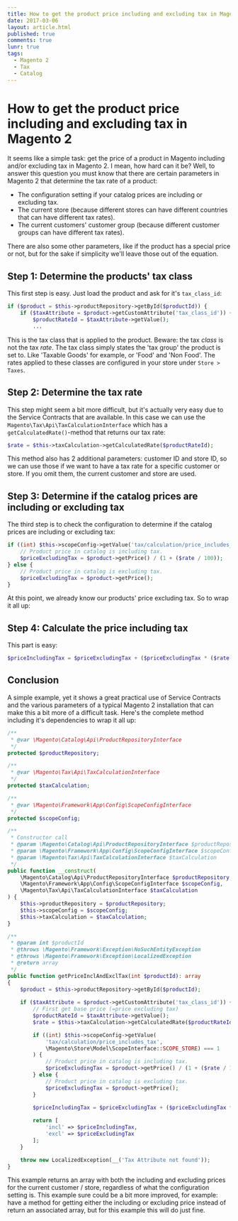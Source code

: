 ```yaml
---
title: How to get the product price including and excluding tax in Magento 2
date: 2017-03-06
layout: article.html
published: true
comments: true
lunr: true
tags:
  - Magento 2
  - Tax
  - Catalog
---
```


# How to get the product price including and excluding tax in Magento 2

It seems like a simple task: get the price of a product in Magento including and/or excluding tax in Magento 2. I mean, how hard can it be? Well, to answer this question you must know that there are certain parameters in Magento 2 that determine the tax rate of a product:

- The configuration setting if your catalog prices are including or excluding tax.
- The current store (because different stores can have different countries that can have different tax rates).
- The current customers' customer group (because different customer groups can have different tax rates).

There are also some other parameters, like if the product has a special price or not, but for the sake if simplicity we'll leave those out of the equation.

## Step 1: Determine the products' tax class

This first step is easy. Just load the product and ask for it's `tax_class_id`:

```php
if ($product = $this->productRepository->getById($productId)) {
    if ($taxAttribute = $product->getCustomAttribute('tax_class_id')) {
        $productRateId = $taxAttribute->getValue();
        ...
```
            
This is the tax class that is applied to the product. Beware: the tax _class_ is not the tax _rate_. The tax class simply states the 'tax group' the product is set to. Like 'Taxable Goods' for example, or 'Food' and 'Non Food'. The rates applied to these classes are configured in your store under `Store > Taxes`.

## Step 2: Determine the tax rate

This step might seem a bit more difficult, but it's actually very easy due to the Service Contracts that are available. In this case we can use the `Magento\Tax\Api\TaxCalculationInterface` which has a `getCalculatedRate()`-method that returns our tax rate:

```php
$rate = $this->taxCalculation->getCalculatedRate($productRateId);
```

This method also has 2 additional parameters: customer ID and store ID, so we can use those if we want to have a tax rate for a specific customer or store. If you omit them, the current customer and store are used.

## Step 3: Determine if the catalog prices are including or excluding tax

The third step is to check the configuration to determine if the catalog prices are including or excluding tax:

```php
if ((int) $this->scopeConfig->getValue('tax/calculation/price_includes_tax', ScopeInterface::SCOPE_STORE) === 1) {
    // Product price in catalog is including tax.
    $priceExcludingTax = $product->getPrice() / (1 + ($rate / 100));
} else {
    // Product price in catalog is excluding tax.
    $priceExcludingTax = $product->getPrice();
}
```
    
At this point, we already know our products' price excluding tax. So to wrap it all up:

## Step 4: Calculate the price including tax

This part is easy:

```php
$priceIncludingTax = $priceExcludingTax + ($priceExcludingTax * ($rate / 100));
```
    
## Conclusion

A simple example, yet it shows a great practical use of Service Contracts and the various parameters of a typical Magento 2 installation that can make this a bit more of a difficult task. Here's the complete method including it's dependencies to wrap it all up:

```php
/**
 * @var \Magento\Catalog\Api\ProductRepositoryInterface
 */
protected $productRepository;

/**
 * @var \Magento\Tax\Api\TaxCalculationInterface
 */
protected $taxCalculation;

/**
 * @var \Magento\Framework\App\Config\ScopeConfigInterface
 */
protected $scopeConfig;

/**
 * Constructor call
 * @param \Magento\Catalog\Api\ProductRepositoryInterface $productRepository
 * @param \Magento\Framework\App\Config\ScopeConfigInterface $scopeConfig
 * @param \Magento\Tax\Api\TaxCalculationInterface $taxCalculation
 */
public function __construct(
    \Magento\Catalog\Api\ProductRepositoryInterface $productRepository,
    \Magento\Framework\App\Config\ScopeConfigInterface $scopeConfig,
    \Magento\Tax\Api\TaxCalculationInterface $taxCalculation
) {
    $this->productRepository = $productRepository;
    $this->scopeConfig = $scopeConfig;
    $this->taxCalculation = $taxCalculation;
}

/**
 * @param int $productId
 * @throws \Magento\Framework\Exception\NoSuchEntityException
 * @throws \Magento\Framework\Exception\LocalizedException
 * @return array
 */
public function getPriceInclAndExclTax(int $productId): array
{
    $product = $this->productRepository->getById($productId);
    
    if ($taxAttribute = $product->getCustomAttribute('tax_class_id')) {
        // First get base price (=price excluding tax)
        $productRateId = $taxAttribute->getValue();
        $rate = $this->taxCalculation->getCalculatedRate($productRateId);

        if ((int) $this->scopeConfig->getValue(
            'tax/calculation/price_includes_tax', 
            \Magento\Store\Model\ScopeInterface::SCOPE_STORE) === 1
        ) {
            // Product price in catalog is including tax.
            $priceExcludingTax = $product->getPrice() / (1 + ($rate / 100));
        } else {
            // Product price in catalog is excluding tax.
            $priceExcludingTax = $product->getPrice();
        }

        $priceIncludingTax = $priceExcludingTax + ($priceExcludingTax * ($rate / 100));
        
        return [
            'incl' => $priceIncludingTax,
            'excl' => $priceExcludingTax
        ];
    }

    throw new LocalizedException(__('Tax Attribute not found'));
}
```

This example returns an array with both the including and excluding prices for the current customer / store, regardless of what the configuration setting is. This example sure could be a bit more improved, for example: have a method for getting either the including or excluding price instead of return an associated array, but for this example this will do just fine.